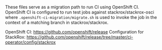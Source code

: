 These files serve as a migration path to run CI using OpenShift CI. OpenShift CI
is configured to run test jobs against stackrox/stackrox-osci where
`.openshift-ci-migration/migrate.sh` is used to invoke the job in the context of a matching branch in
stackrox/stackrox.

OpenShift CI: https://github.com/openshift/release
Configuration for StackRox: https://github.com/openshift/release/tree/master/ci-operator/config/stackrox
